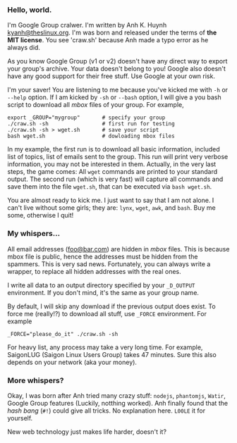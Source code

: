 ### Hello, world.

I'm Google Group cralwer. I'm written by Anh K. Huynh <kyanh@theslinux.org>.
I'm was born and released under the terms of **the MIT license**. You see
'craw.sh' because Anh made a typo error as he always did.

As you know Google Group (v1 or v2) doesn't have any direct way to export
your group's archive. Your data doesn't belong to you! Google also doesn't
have any good support for their free stuff. Use Google at your own risk.

I'm your saver! You are listening to me because you've kicked me with
`-h` or `--help` option. If I am kicked by `-sh` or `--bash` option,
I will give a you bash script to download all *mbox* files of your group.
For example,

    export _GROUP="mygroup"       # specify your group
    ./craw.sh -sh                 # first run for testing
    ./craw.sh -sh > wget.sh       # save your script
    bash wget.sh                  # dowloading mbox files

In my example, the first run is to download all basic information, included
list of topics, list of emails sent to the group. This run will print
very verbose information, you may not be interested in them. Actually,
in the very last steps, the game comes: All `wget` commands are printed
to your standard output. The second run (which is very fast) will capture
all commands and save them into the file `wget.sh`, that can be executed
via `bash wget.sh`.

You are almost ready to kick me. I just want to say that I am not alone.
I can't live without some girls; they are: `lynx`, `wget`, `awk`, and `bash`.
Buy me some, otherwise I quit!

### My whispers...

All email addresses (foo@bar.com) are hidden in *mbox* files. This is
because mbox file is public, hence the addresses must be hidden from
the spammers. This is very sad news. Fortunately, you can always write
a wrapper, to replace all hidden addresses with the real ones.

I write all data to an output directory specified by your `_D_OUTPUT`
environment. If you don't mind, it's the same as your group name.

By default, I will skip any download if the previous output does exist.
To force me (really!?) to download all stuff, use `_FORCE` environment.
For example

    _FORCE="please_do_it" ./craw.sh -sh

For heavy list, any process may take a very long time. For example,
SaigonLUG (Saigon Linux Users Group) takes 47 minutes. Sure this also
depends on your network (aka your money).

### More whispers?

Okay, I was born after Anh tried many crazy stuff: `nodejs`, `phantomjs`,
`Watir`, Google Group features (Luckily, notthing worked). Anh finally found
that the *hash bang* (`#!`) could give all tricks. No explanation here.
`L00LE` it for yourself.

New web technology just makes life harder, doesn't it?

